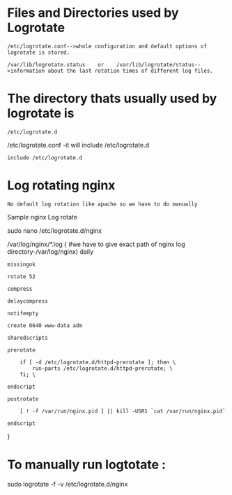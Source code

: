 # Files and Directories used by Logrotate

	/etc/logrotate.conf-->whole configuration and default options of logrotate is stored.

	/var/lib/logrotate.status    or    /var/lib/logrotate/status-->information about the last rotation times of different log files.

# The directory thats usually used by logrotate is

	/etc/logrotate.d

/etc/logrotate.conf -it will include /etc/logrotate.d

	include /etc/logrotate.d

# Log rotating nginx
    No default log rotation like apache so we have to do manually

Sample nginx Log rotate

sudo nano /etc/logrotate.d/nginx


/var/log/nginx/*.log {  #we have to give exact path of nginx log directory-/var/log/nginx)
    daily

    missingok

    rotate 52

    compress

    delaycompress

    notifempty

    create 0640 www-data adm

    sharedscripts

    prerotate

        if [ -d /etc/logrotate.d/httpd-prerotate ]; then \
            run-parts /etc/logrotate.d/httpd-prerotate; \
        fi; \

    endscript

    postrotate

        [ ! -f /var/run/nginx.pid ] || kill -USR1 `cat /var/run/nginx.pid`

    endscript
}

# To manually run logtotate :

sudo logrotate -f -v /etc/logrotate.d/nginx